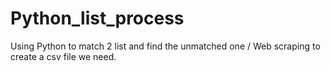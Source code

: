 # Python_list_process
Using Python to match 2 list and find the unmatched one / Web scraping to create a csv file we need.
